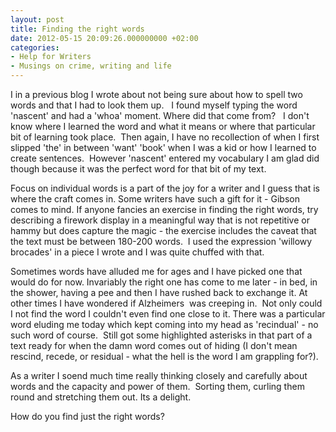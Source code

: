 ```yaml
---
layout: post
title: Finding the right words
date: 2012-05-15 20:09:26.000000000 +02:00
categories:
- Help for Writers
- Musings on crime, writing and life
---
```


I in a previous blog I wrote about not being sure about how to spell two words and that I had to look them up.   I found myself typing the word 'nascent' and had a 'whoa' moment. Where did that come from?   I don't know where I learned the word and what it means or where that particular bit of learning took place.  Then again, I have no recollection of when I first slipped 'the' in between 'want' 'book' when I was a kid or how I learned to create sentences.  However 'nascent' entered my vocabulary I am glad did though because it was the perfect word for that bit of my text.

Focus on individual words is a part of the joy for a writer and I guess that is where the craft comes in. Some writers have such a gift for it - Gibson comes to mind. If anyone fancies an exercise in finding the right words, try describing a firework display in a meaningful way that is not repetitive or hammy but does capture the magic - the exercise includes the caveat that the text must be between 180-200 words.  I used the expression 'willowy brocades' in a piece I wrote and I was quite chuffed with that.

Sometimes words have alluded me for ages and I have picked one that would do for now. Invariably the right one has come to me later - in bed, in the shower, having a pee and then I have rushed back to exchange it. At other times I have wondered if Alzheimers  was creeping in.  Not only could I not find the word I couldn't even find one close to it. There was a particular word eluding me today which kept coming into my head as 'recindual' - no such word of course.  Still got some highlighted asterisks in that part of a text ready for when the damn word comes out of hiding (I don't mean rescind, recede, or residual - what the hell is the word I am grappling for?).

As a writer I soend much time really thinking closely and carefully about words and the capacity and power of them.  Sorting them, curling them round and stretching them out. Its a delight.

How do you find just the right words?
